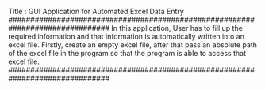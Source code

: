Title : GUI Application for Automated Excel Data Entry
###############################################################################
In this application, User has to fill up the required information and that 
information is automatically written into an excel file.
Firstly, create an empty excel file, after that pass an absolute path of the 
excel file in the program so that the program is able to access that excel file.
###############################################################################
